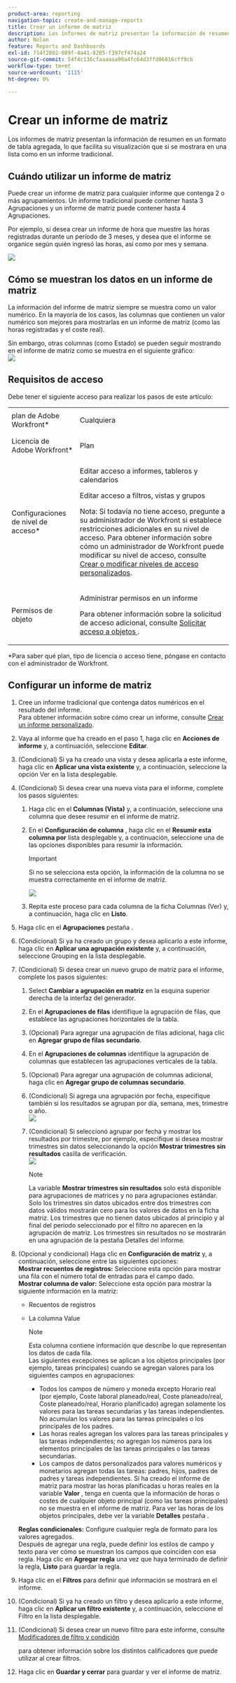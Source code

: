 ```yaml
---
product-area: reporting
navigation-topic: create-and-manage-reports
title: Crear un informe de matriz
description: Los informes de matriz presentan la información de resumen en un formato de tabla agregada, lo que facilita su visualización que si se mostrara en una lista como en un informe tradicional.
author: Nolan
feature: Reports and Dashboards
exl-id: 714f2802-089f-4a41-8205-f397cf474a24
source-git-commit: 54f4c136cfaaaaaa90a4fc64d3ffd06816cff9cb
workflow-type: tm+mt
source-wordcount: '1115'
ht-degree: 0%

---
```


# Crear un informe de matriz

Los informes de matriz presentan la información de resumen en un formato de tabla agregada, lo que facilita su visualización que si se mostrara en una lista como en un informe tradicional.

## Cuándo utilizar un informe de matriz

Puede crear un informe de matriz para cualquier informe que contenga 2 o más agrupamientos. Un informe tradicional puede contener hasta 3 Agrupaciones y un informe de matriz puede contener hasta 4 Agrupaciones.

Por ejemplo, si desea crear un informe de hora que muestre las horas registradas durante un período de 3 meses, y desea que el informe se organice según quién ingresó las horas, así como por mes y semana.

![](assets/report-matrix-overview-350x123.png)

## Cómo se muestran los datos en un informe de matriz

La información del informe de matriz siempre se muestra como un valor numérico. En la mayoría de los casos, las columnas que contienen un valor numérico son mejores para mostrarlas en un informe de matriz (como las horas registradas y el coste real).

Sin embargo, otras columnas (como Estado) se pueden seguir mostrando en el informe de matriz como se muestra en el siguiente gráfico:\
![](assets/report-matrix-status-350x73.png)

## Requisitos de acceso

Debe tener el siguiente acceso para realizar los pasos de este artículo:

<table style="table-layout:auto"> 
 <col> 
 <col> 
 <tbody> 
  <tr> 
   <td role="rowheader">plan de Adobe Workfront*</td> 
   <td> <p>Cualquiera</p> </td> 
  </tr> 
  <tr> 
   <td role="rowheader">Licencia de Adobe Workfront*</td> 
   <td> <p>Plan </p> </td> 
  </tr> 
  <tr> 
   <td role="rowheader">Configuraciones de nivel de acceso*</td> 
   <td> <p>Editar acceso a informes, tableros y calendarios</p> <p>Editar acceso a filtros, vistas y grupos</p> <p>Nota: Si todavía no tiene acceso, pregunte a su administrador de Workfront si establece restricciones adicionales en su nivel de acceso. Para obtener información sobre cómo un administrador de Workfront puede modificar su nivel de acceso, consulte <a href="../../../administration-and-setup/add-users/configure-and-grant-access/create-modify-access-levels.md" class="MCXref xref">Crear o modificar niveles de acceso personalizados</a>.</p> </td> 
  </tr> 
  <tr> 
   <td role="rowheader">Permisos de objeto</td> 
   <td> <p>Administrar permisos en un informe</p> <p>Para obtener información sobre la solicitud de acceso adicional, consulte <a href="../../../workfront-basics/grant-and-request-access-to-objects/request-access.md" class="MCXref xref">Solicitar acceso a objetos </a>.</p> </td> 
  </tr> 
 </tbody> 
</table>

&#42;Para saber qué plan, tipo de licencia o acceso tiene, póngase en contacto con el administrador de Workfront.

## Configurar un informe de matriz

1. Cree un informe tradicional que contenga datos numéricos en el resultado del informe.\
   Para obtener información sobre cómo crear un informe, consulte [Crear un informe personalizado](../../../reports-and-dashboards/reports/creating-and-managing-reports/create-custom-report.md).

1. Vaya al informe que ha creado en el paso 1, haga clic en **Acciones de informe** y, a continuación, seleccione **Editar**.

1. (Condicional) Si ya ha creado una vista y desea aplicarla a este informe, haga clic en **Aplicar una vista existente** y, a continuación, seleccione la opción Ver en la lista desplegable.
1. (Condicional) Si desea crear una nueva vista para el informe, complete los pasos siguientes:

   1. Haga clic en el **Columnas (Vista)** y, a continuación, seleccione una columna que desee resumir en el informe de matriz.
   1. En el **Configuración de columna** , haga clic en el **Resumir esta columna por** lista desplegable y, a continuación, seleccione una de las opciones disponibles para resumir la información.

      >[!IMPORTANT]
      >
      >Si no se selecciona esta opción, la información de la columna no se muestra correctamente en el informe de matriz.

      ![](assets/qs-report-matrix-summarized-350x392.png)

   1. Repita este proceso para cada columna de la ficha Columnas (Ver) y, a continuación, haga clic en **Listo**.

1. Haga clic en el **Agrupaciones** pestaña .
1. (Condicional) Si ya ha creado un grupo y desea aplicarlo a este informe, haga clic en **Aplicar una agrupación existente** y, a continuación, seleccione Grouping en la lista desplegable.
1. (Condicional) Si desea crear un nuevo grupo de matriz para el informe, complete los pasos siguientes:

   1. Select **Cambiar a agrupación en matriz** en la esquina superior derecha de la interfaz del generador.
   1. En el **Agrupaciones de filas** identifique la agrupación de filas, que establece las agrupaciones horizontales de la tabla.
   1. (Opcional) Para agregar una agrupación de filas adicional, haga clic en **Agregar grupo de filas secundario**.
   1. En el **Agrupaciones de columnas** identifique la agrupación de columnas que establecen las agrupaciones verticales de la tabla.
   1. (Opcional) Para agregar una agrupación de columnas adicional, haga clic en **Agregar grupo de columnas secundario**.
   1. (Condicional) Si agrega una agrupación por fecha, especifique también si los resultados se agrupan por día, semana, mes, trimestre o año.\
      ![](assets/qs-grouping-by-date-options-for-matrix-report-350x450.png)

   1. (Condicional) Si seleccionó agrupar por fecha y mostrar los resultados por trimestre, por ejemplo, especifique si desea mostrar trimestres sin datos seleccionando la opción **Mostrar trimestres sin resultados** casilla de verificación.\
      ![](assets/qs-show-quarters-with-no-results-on-matrix-report-350x175.png)

      >[!NOTE]
      >
      >La variable **Mostrar trimestres sin resultados** solo está disponible para agrupaciones de matrices y no para agrupaciones estándar.\
      >Solo los trimestres sin datos ubicados entre dos trimestres con datos válidos mostrarán cero para los valores de datos en la ficha matriz. Los trimestres que no tienen datos ubicados al principio y al final del periodo seleccionado por el filtro no aparecen en la agrupación de matriz. Los trimestres sin resultados no se mostrarán en una agrupación de la pestaña Detalles del informe.

1. (Opcional y condicional) Haga clic en **Configuración de matriz** y, a continuación, seleccione entre las siguientes opciones:\
   **Mostrar recuentos de registros:** Seleccione esta opción para mostrar una fila con el número total de entradas para el campo dado.\
   **Mostrar columna de valor:** Seleccione esta opción para mostrar la siguiente información en la matriz:

   * Recuentos de registros
   * La columna Value

      >[!NOTE]
      >
      >Esta columna contiene información que describe lo que representan los datos de cada fila.\
      >Las siguientes excepciones se aplican a los objetos principales (por ejemplo, tareas principales) cuando se agregan valores para los siguientes campos en agrupaciones:
      >
      >   
      >   
      >   * Todos los campos de número y moneda excepto Horario real (por ejemplo, Coste laboral planeado/real, Coste planeado/real, Coste planeado/real, Horario planificado) agregan solamente los valores para las tareas secundarias y las tareas independientes. No acumulan los valores para las tareas principales o los principales de los padres.
      >   * Las horas reales agregan los valores para las tareas principales y las tareas independientes; no agregan los números para los elementos principales de las tareas principales o las tareas secundarias.
      >   * Los campos de datos personalizados para valores numéricos y monetarios agregan todas las tareas: padres, hijos, padres de padres y tareas independientes. Si ha creado el informe de matriz para mostrar las horas planificadas u horas reales en la variable **Valor** , tenga en cuenta que la información de horas o costes de cualquier objeto principal (como las tareas principales) no se muestra en el informe de matriz. Para ver las horas de los objetos principales, debe ver la variable **Detalles** pestaña .

   **Reglas condicionales:** Configure cualquier regla de formato para los valores agregados.\
   Después de agregar una regla, puede definir los estilos de campo y texto para ver cómo se muestran los campos que coinciden con esa regla. Haga clic en **Agregar regla** una vez que haya terminado de definir la regla, **Listo** para guardar la regla.

1. Haga clic en el **Filtros** para definir qué información se mostrará en el informe.
1. (Condicional) Si ya ha creado un filtro y desea aplicarlo a este informe, haga clic en **Aplicar un filtro existente** y, a continuación, seleccione el Filtro en la lista desplegable.
1. (Condicional) Si desea crear un nuevo filtro para este informe, consulte [Modificadores de filtro y condición](../../../reports-and-dashboards/reports/reporting-elements/filter-condition-modifiers.md)

   <!--
   <MadCap:conditionalText data-mc-conditions="QuicksilverOrClassic.Draft mode">
   and
   <a href="../../../reports-and-dashboards/reports/reporting-elements/advanced-filter-condition-qualifiers.md" class="MCXref xref">Advanced Filter and condition qualifiers </a>
   </MadCap:conditionalText>
   -->

   para obtener información sobre los distintos calificadores que puede utilizar al crear filtros.

1. Haga clic en **Guardar y cerrar** para guardar y ver el informe de matriz.
